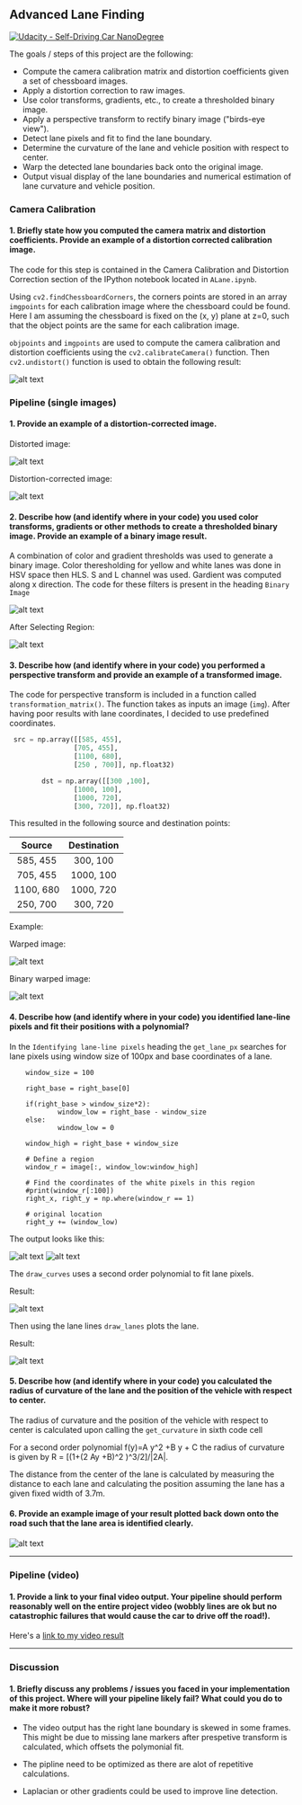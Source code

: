 ## Advanced Lane Finding
[![Udacity - Self-Driving Car NanoDegree](https://s3.amazonaws.com/udacity-sdc/github/shield-carnd.svg)](http://www.udacity.com/drive)

The goals / steps of this project are the following:

* Compute the camera calibration matrix and distortion coefficients given a set of chessboard images.
* Apply a distortion correction to raw images.
* Use color transforms, gradients, etc., to create a thresholded binary image.
* Apply a perspective transform to rectify binary image ("birds-eye view").
* Detect lane pixels and fit to find the lane boundary.
* Determine the curvature of the lane and vehicle position with respect to center.
* Warp the detected lane boundaries back onto the original image.
* Output visual display of the lane boundaries and numerical estimation of lane curvature and vehicle position.


[image1]: ./examples/undistort_output.png "Undistorted"
[image2]: ./test_images/test1.jpg "Test Image"
[image3]: ./output_images/undistorted_img.jpg "Undistorted"
[image4]: ./output_images/binary.jpg
[image5]: ./output_images/ROI.jpg "Region Selected"
[image6]: ./output_images/Pers_lane.jpg
[image7]: ./output_images/l_l.jpg
[image8]: ./output_images/r_l.jpg
[image9]: ./output_images/lane_lines.jpg
[image10]: ./output_images/lane.jpg
[image11]: ./output_images/finall.jpg
[image12]: ./output_images/img_w.jpg
[video]: ./p4.mp4 "Video"

### Camera Calibration

#### 1. Briefly state how you computed the camera matrix and distortion coefficients. Provide an example of a distortion corrected calibration image.

The code for this step is contained in the Camera Calibration and Distortion Correction section of the IPython notebook located in `ALane.ipynb`.  

Using `cv2.findChessboardCorners`, the corners points are stored in an array `imgpoints` for each calibration image where the chessboard could be found. Here I am assuming the chessboard is fixed on the (x, y) plane at z=0, such that the object points are the same for each calibration image.  

`objpoints` and `imgpoints` are used to compute the camera calibration and distortion coefficients using the `cv2.calibrateCamera()` function. Then `cv2.undistort()` function is used to obtain the following result:

![alt text][image1]

### Pipeline (single images)

#### 1. Provide an example of a distortion-corrected image.

Distorted image:

![alt text][image2]

Distortion-corrected image:

![alt text][image3]

#### 2. Describe how (and identify where in your code) you used color transforms, gradients or other methods to create a thresholded binary image.  Provide an example of a binary image result.


A combination of color and gradient thresholds was used to generate a binary image. Color theresholding for yellow and white lanes was done in HSV space then HLS. S and L channel was used. Gardient was computed along x direction. The code for these filters is present in the heading `Binary Image`

![alt text][image4]

After Selecting Region:

![alt text][image5]


#### 3. Describe how (and identify where in your code) you performed a perspective transform and provide an example of a transformed image.

The code for  perspective transform is included in a function called `transformation_matrix()`. The function takes as inputs an image (`img`). After having poor results with lane coordinates, I decided to use predefined coordinates.

```python
 src = np.array([[585, 455],
                [705, 455],
                [1100, 680],
                [250 , 700]], np.float32)

        dst = np.array([[300 ,100],
                [1000, 100],
                [1000, 720],
                [300, 720]], np.float32)
```

This resulted in the following source and destination points:

| Source        | Destination   |
|:-------------:|:-------------:|
| 585, 455      | 300, 100        |
| 705, 455      | 1000, 100      |
| 1100, 680     | 1000, 720      |
| 250, 700      | 300, 720        |

Example:

Warped image:

![alt text][image12]

Binary warped image:

![alt text][image6]

#### 4. Describe how (and identify where in your code) you identified lane-line pixels and fit their positions with a polynomial?

In the `Identifying lane-line pixels` heading the `get_lane_px` searches for lane pixels using window size of 100px and base coordinates of a lane.

```
    window_size = 100
    
    right_base = right_base[0]
    
    if(right_base > window_size*2):
            window_low = right_base - window_size
    else:
            window_low = 0

    window_high = right_base + window_size
    
    # Define a region
    window_r = image[:, window_low:window_high]

    # Find the coordinates of the white pixels in this region
    #print(window_r[:100])
    right_x, right_y = np.where(window_r == 1)

    # original location
    right_y += (window_low) 
```

The output looks like this:

![alt text][image7]
![alt text][image8]


The `draw_curves` uses a second order polynomial to fit lane pixels.

Result:

![alt text][image9]

Then using the lane lines `draw_lanes` plots the lane.

Result:

![alt text][image10]


#### 5. Describe how (and identify where in your code) you calculated the radius of curvature of the lane and the position of the vehicle with respect to center.

The radius of curvature and the position of the vehicle with respect to center is calculated upon calling the `get_curvature` in sixth code cell 

For a second order polynomial f(y)=A y^2 +B y + C the radius of curvature is given by R = [(1+(2 Ay +B)^2 )^3/2]/|2A|.

The distance from the center of the lane is calculated by measuring the distance to each lane and calculating the position assuming the lane has a given fixed width of 3.7m.

#### 6. Provide an example image of your result plotted back down onto the road such that the lane area is identified clearly.

![alt text][image11]

---

### Pipeline (video)

#### 1. Provide a link to your final video output.  Your pipeline should perform reasonably well on the entire project video (wobbly lines are ok but no catastrophic failures that would cause the car to drive off the road!).

Here's a [link to my video result][video]

---

### Discussion

#### 1. Briefly discuss any problems / issues you faced in your implementation of this project.  Where will your pipeline likely fail?  What could you do to make it more robust?

* The video output has the right lane boundary is skewed in some frames. This might be due to missing lane markers after prespetive transform is calculated, which offsets the polymonial fit.

* The pipline need to be optimized as there are alot of repetitive calculations.

* Laplacian or other gradients could be used to improve line detection.

